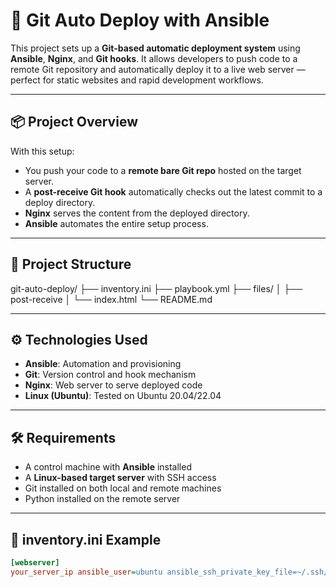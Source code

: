 # 🚀 Git Auto Deploy with Ansible

This project sets up a **Git-based automatic deployment system** using **Ansible**, **Nginx**, and **Git hooks**. It allows developers to push code to a remote Git repository and automatically deploy it to a live web server — perfect for static websites and rapid development workflows.

---

## 📦 Project Overview

With this setup:

- You push your code to a **remote bare Git repo** hosted on the target server.
- A **post-receive Git hook** automatically checks out the latest commit to a deploy directory.
- **Nginx** serves the content from the deployed directory.
- **Ansible** automates the entire setup process.

---

## 📁 Project Structure

git-auto-deploy/
├── inventory.ini 
├── playbook.yml 
├── files/
│ ├── post-receive 
│ └── index.html 
└── README.md 


---

## ⚙️ Technologies Used

- **Ansible**: Automation and provisioning
- **Git**: Version control and hook mechanism
- **Nginx**: Web server to serve deployed code
- **Linux (Ubuntu)**: Tested on Ubuntu 20.04/22.04

---

## 🛠️ Requirements

- A control machine with **Ansible** installed
- A **Linux-based target server** with SSH access
- Git installed on both local and remote machines
- Python installed on the remote server

---

## 📂 inventory.ini Example

```ini
[webserver]
your_server_ip ansible_user=ubuntu ansible_ssh_private_key_file=~/.ssh/id_rsa

